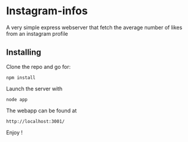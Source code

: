 # Instagram-infos

A very simple express webserver that fetch the average number of likes from an instagram profile

## Installing

Clone the repo and go for:

```
npm install
```

Launch the server with

```
node app
```
The webapp can be found at

```
http://localhost:3001/
```

Enjoy !
